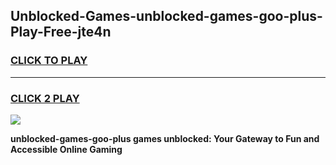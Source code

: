 
## Unblocked-Games-unblocked-games-goo-plus-Play-Free-jte4n
<h3>
<a href="https://premium76.site?title=unblocked-games-goo-plus&ref=15A">CLICK TO PLAY</a></h3>
<hr>

<h3>
<a href="https://premium76.site?title=unblocked-games-goo-plus&ref=15A">CLICK 2 PLAY</a>
  
</h3>

<a href="https://premium76.site?title=unblocked-games-goo-plus&ref=15A"><img src="https://clearcache.store/games.png"></a>


**unblocked-games-goo-plus games unblocked: Your Gateway to Fun and Accessible Online Gaming**
